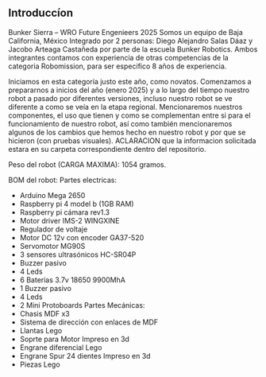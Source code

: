 ## Introduccíon
Bunker Sierra – WRO Future Engenieers 2025
Somos un equipo de Baja California, México Integrado por 2 personas: Diego Alejandro Salas Dáaz y Jacobo Arteaga Castañeda por parte de la escuela Bunker Robotics. Ambos integrantes contamos con experiencia de otras competencias de la categoria Robomission, para ser especifico 8 años de experiencia.

Iniciamos en esta categoría justo este año, como novatos. Comenzamos a prepararnos a inicios del año (enero 2025) y a lo largo del tiempo nuestro robot a pasado por diferentes versiones, incluso nuestro robot se ve diferente a como se veía en la etapa regional. Mencionaremos nuestros componentes, el uso que tienen y como se complementan entre si para el funcionamiento de nuestro robot, así como también mencionaremos algunos de los cambios que hemos hecho en nuestro robot y por que se hicieron (con pruebas visuales). ACLARACION que la informacion solicitada estara en su carpeta correspondiente dentro del repositorio.

Peso del robot (CARGA MAXIMA): 1054 gramos.

BOM del robot:
Partes electricas:
-	Arduino Mega 2650
-	Raspberry pi 4 model b (1GB RAM)
-	Raspberry pi cámara rev1.3
-	Motor driver IMS-2 WINGXINE
-	Regulador de voltaje 
-	Motor DC 12v con encoder GA37-520
-	Servomotor MG90S
-	3 sensores ultrasónicos HC-SR04P
-	Buzzer pasivo
-	4 Leds 
-	6 Baterias 3.7v 18650 9900MhA
-	1 Buzzer pasivo
-	4 Leds
-	2 Mini Protoboards
Partes Mecánicas:
-	Chasis MDF x3
-	Sistema de dirección con enlaces de MDF
-	Llantas Lego
-	Soprte para Motor Impreso en 3d
-	Engrane diferencial Lego
-	Engrane Spur 24 dientes Impreso en 3d
-	Piezas Lego

